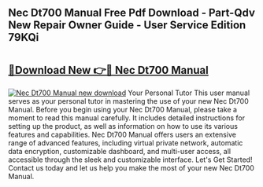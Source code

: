## Nec Dt700 Manual Free Pdf Download - Part-Qdv New Repair Owner Guide - User Service Edition 79KQi

# <h2><a href="http://cf25039.oget.top/?id=Nec+Dt700+Manual">🔗Download New 👉🔴 Nec Dt700 Manual</a></h2>

[![Nec Dt700 Manual new download](https://i.imgur.com/5g1atiW.png)](http://cf25039.oget.top/?id=Nec+Dt700+Manual)
Your Personal Tutor This user manual serves as your personal tutor in mastering the use of your new Nec Dt700 Manual. Before you begin using your Nec Dt700 Manual, please take a moment to read this manual carefully. It includes detailed instructions for setting up the product, as well as information on how to use its various features and capabilities. Nec Dt700 Manual offers users an extensive range of advanced features, including virtual private network, automatic data encryption, customizable dashboard, and multi-user access, all accessible through the sleek and customizable interface. Let's Get Started! Contact us today and let us help you make the most of your new Nec Dt700 Manual.
